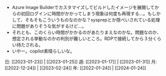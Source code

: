 - Azure Image Builderでカスタマイズしてビルドしたイメージを展開してからの初回ログインに時間がかかってしまう現象は何度も再現する…。もしかして、そもそもこういうものなのかな？sysprepとか隠ぺいされている処理に問題がありそうな気がするけど…。
- それとも、このくらい時間がかかるのがあたりまえなのかな。問題なのか、想定される挙動なのかの判別が難しいところ。RDPで接続してから３分くらい待たされる。
- いやー。copilot素晴らしいな。

日: [[2023-01-23]] | [[2023-01-25]]
週: [[2023-01-17]] | [[2023-01-31]]
月: [[2022-12-24]] | [[2023-02-24]]
年: [[2022-01-24]] | [[2024-01-24]]